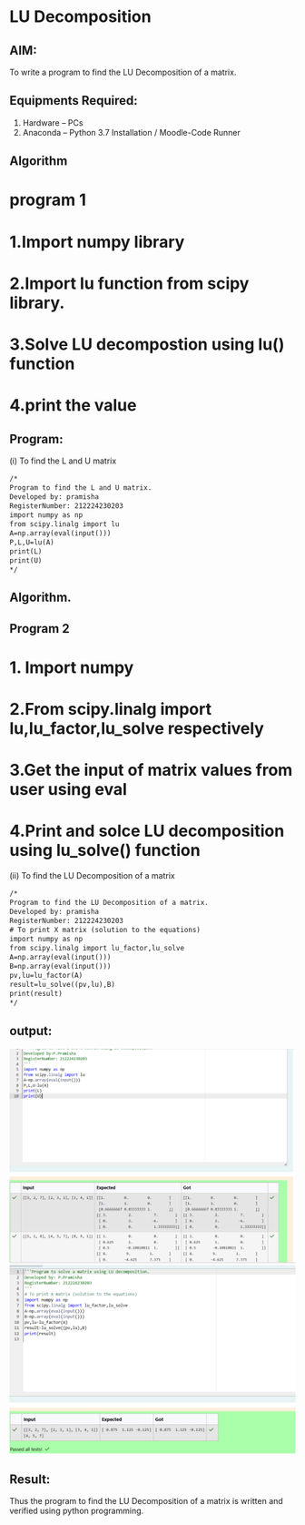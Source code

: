 # LU Decomposition 

## AIM:
To write a program to find the LU Decomposition of a matrix.

## Equipments Required:
1. Hardware – PCs
2. Anaconda – Python 3.7 Installation / Moodle-Code Runner

## Algorithm
# program 1
# 1.Import numpy library
# 2.Import lu function from scipy library.
# 3.Solve LU decompostion using lu() function
# 4.print the value

## Program:
(i) To find the L and U matrix
```
/*
Program to find the L and U matrix.
Developed by: pramisha
RegisterNumber: 212224230203
import numpy as np
from scipy.linalg import lu
A=np.array(eval(input()))
P,L,U=lu(A)
print(L)
print(U)
*/
```
## Algorithm.
## Program 2
# 1. Import numpy
# 2.From scipy.linalg import lu,lu_factor,lu_solve respectively
# 3.Get the input of matrix values from user using eval
# 4.Print and solce LU decomposition using lu_solve() function

(ii) To find the LU Decomposition of a matrix
```
/*
Program to find the LU Decomposition of a matrix.
Developed by: pramisha
RegisterNumber: 212224230203
# To print X matrix (solution to the equations)
import numpy as np
from scipy.linalg import lu_factor,lu_solve
A=np.array(eval(input()))
B=np.array(eval(input()))
pv,lu=lu_factor(A)
result=lu_solve((pv,lu),B)
print(result)
*/
```

## output:
![alt text](<Screenshot 2025-04-10 143852-1.png>)
![alt text](<Screenshot 2025-04-10 143914.png>)


## Result:
Thus the program to find the LU Decomposition of a matrix is written and verified using python programming.

